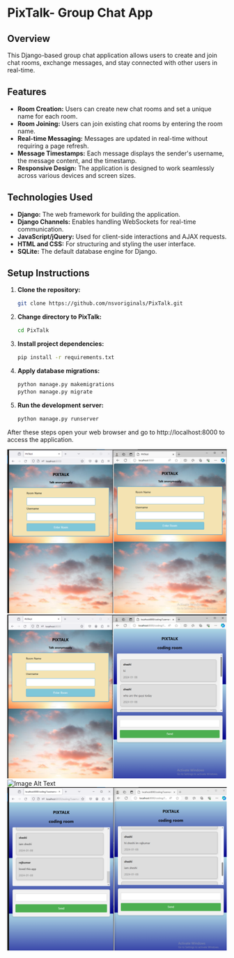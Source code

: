 # PixTalk- Group Chat App

## Overview
This Django-based group chat application allows users to create and join chat rooms, exchange messages, and stay connected with other users in real-time.

## Features
- **Room Creation:** Users can create new chat rooms and set a unique name for each room.
- **Room Joining:** Users can join existing chat rooms by entering the room name.
- **Real-time Messaging:** Messages are updated in real-time without requiring a page refresh.
- **Message Timestamps:** Each message displays the sender's username, the message content, and the timestamp.
- **Responsive Design:** The application is designed to work seamlessly across various devices and screen sizes.

## Technologies Used
- **Django:** The web framework for building the application.
- **Django Channels:** Enables handling WebSockets for real-time communication.
- **JavaScript/jQuery:** Used for client-side interactions and AJAX requests.
- **HTML and CSS:** For structuring and styling the user interface.
- **SQLite:** The default database engine for Django.

## Setup Instructions


1. **Clone the repository:**
    ```bash
    git clone https://github.com/nsvoriginals/PixTalk.git
    ```

2. **Change directory to PixTalk:**
    ```bash
    cd PixTalk
    ```

3. **Install project dependencies:**
    ```bash
    pip install -r requirements.txt
    ```

4. **Apply database migrations:**
    ```bash
    python manage.py makemigrations
    python manage.py migrate
    ```

5. **Run the development server:**
    ```bash
    python manage.py runserver
    ```

After these steps open your web browser and go to http://localhost:8000 to access the application.

![Image Alt Text](outputs/output1.png)
![Image Alt Text](outputs/output2.png)
![Image Alt Text](outputs/outpu31.png)
![Image Alt Text](outputs/output4.png)



